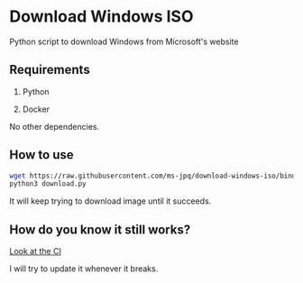 # Download Windows ISO

Python script to download Windows from Microsoft's website

## Requirements

1. Python

2. Docker

No other dependencies.

## How to use

```sh
wget https://raw.githubusercontent.com/ms-jpq/download-windows-iso/bindows/download.py
python3 download.py
```

It will keep trying to download image until it succeeds.

## How do you know it still works?

[Look at the CI](https://github.com/ms-jpq/download-windows-iso/actions)

I will try to update it whenever it breaks.
